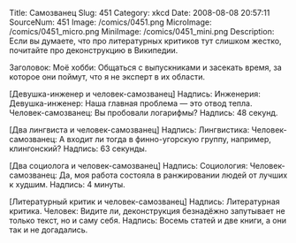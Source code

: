 Title: Самозванец 
Slug: 451 
Category: xkcd 
Date: 2008-08-08 20:57:11 
SourceNum: 451 
Image: /comics/0451.png 
MicroImage: /comics/0451_micro.png 
MiniImage: /comics/0451_mini.png 
Description: Если вы думаете, что про литературных критиков тут слишком жестко, почитайте про деконструкцию в Википедии. 

Заголовок: Моё хобби: Общаться с выпускниками и засекать время, за которое они поймут, что я не эксперт в их области.

[Девушка-инженер и человек-самозванец]
Надпись: Инженерия:
Девушка-инженер: Наша главная проблема — это отвод тепла.
Человек-самозванец: Вы пробовали логарифмы?
Надпись: 48 секунд.

[Два лингвиста и человек-самозванец]
Надпись: Лингвистика:
Человек-самозванец: А входит ли тогда в финно-угорскую группу, например, клингонский?
Надпись: 63 секунды.

[Два социолога и человек-самозванец]
Надпись: Социология:
Человек-самозванец: Да, моя работа состояла в ранжировании людей от лучших к худшим.
Надпись: 4 минуты.

[Литературный критик и человек-самозванец]
Надпись: Литературная критика.
Человек: Видите ли, деконструкция безнадёжно запутывает не только текст, но и саму себя.
Надпись: Восемь статей и две книги, а они так и не догадались.